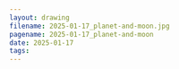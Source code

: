 ```yaml
---
layout: drawing
filename: 2025-01-17_planet-and-moon.jpg
pagename: 2025-01-17_planet-and-moon
date: 2025-01-17
tags:
---
```

